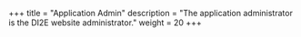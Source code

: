 +++
title = "Application Admin"
description = "The application administrator is the DI2E website administrator."
weight = 20
+++
 